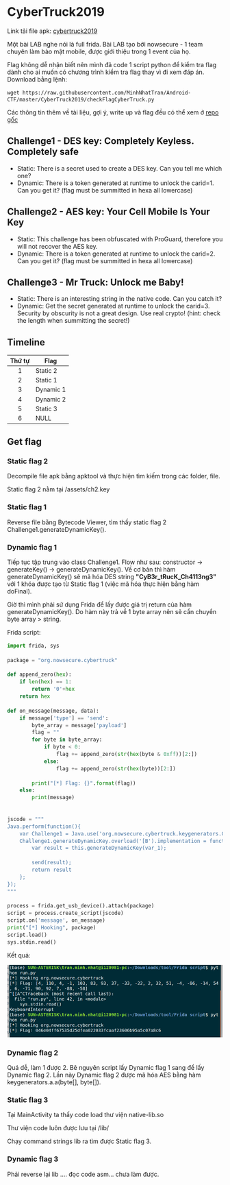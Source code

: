 # CyberTruck2019

Link tải file apk: [cybertruck2019](https://github.com/MinhNhatTran/Android-CTF/blob/master/CyberTruck2019/cybertruck19.apk)

Một bài LAB nghe nói là full frida. Bài LAB tạo bởi nowsecure - 1 team chuyên làm bảo mật mobile, được giới thiệu trong 1 event của họ.

Flag không dễ nhận biết nên mình đã code 1 script python để kiểm tra flag dành cho ai muốn có chương trình kiểm tra flag thay vì đi xem đáp án. Download bằng lệnh:

```
wget https://raw.githubusercontent.com/MinhNhatTran/Android-CTF/master/CyberTruck2019/checkFlagCyberTruck.py
```

Các thông tin thêm về tài liệu, gợi ý, write up và flag đều có thể xem ở [repo gốc](https://github.com/nowsecure/cybertruckchallenge19)

## Challenge1 - DES key: Completely Keyless. Completely safe
- Static: There is a secret used to create a DES key. Can you tell me which one?
- Dynamic: There is a token generated at runtime to unlock the carid=1. Can you get it? (flag must be summitted in hexa all lowercase)

## Challenge2 - AES key: Your Cell Mobile Is Your Key
- Static: This challenge has been obfuscated with ProGuard, therefore you will not recover the AES key.
- Dynamic: There is a token generated at runtime to unlock the carid=2. Can you get it? (flag must be summitted in hexa all lowercase)

## Challenge3 - Mr Truck: Unlock me Baby!
- Static: There is an interesting string in the native code. Can you catch it?
- Dynamic: Get the secret generated at runtime to unlock the carid=3. Security by obscurity is not a great design. Use real crypto! (hint: check the length when summitting the secret!)

## Timeline

| Thứ tự | Flag      |
|:------:|-----------|
| 1      | Static 2  |
| 2      | Static 1  |
| 3      | Dynamic 1 |
| 4      | Dynamic 2 |
| 5      | Static 3  |
| 6      | NULL      |

## Get flag

### Static flag 2

Decompile file apk bằng apktool và thực hiện tìm kiếm trong các folder, file.

Static flag 2 nằm tại /assets/ch2.key

### Static flag 1

Reverse file bằng Bytecode Viewer, tìm thấy static flag 2 Challenge1.generateDynamicKey().

### Dynamic flag 1

Tiếp tục tập trung vào class Challenge1. Flow như sau: constructor -> generateKey() -> generateDynamicKey(). Về cơ bản thì hàm generateDynamicKey() sẽ mã hóa DES string **"CyB3r_tRucK_Ch4113ng3"** với 1 khóa được tạo từ Static flag 1 (việc mã hóa thực hiện bằng hàm doFinal).

Giờ thì mình phải sử dụng Frida để lấy được giá trị return của hàm generateDynamicKey(). Do hàm này trả về 1 byte array nên sẽ cần chuyển byte array > string.

Frida script:
```python
import frida, sys

package = "org.nowsecure.cybertruck"

def append_zero(hex):
	if len(hex) == 1:
		return '0'+hex
	return hex

def on_message(message, data):
	if message['type'] == 'send':
		byte_array = message['payload']
		flag = ""
		for byte in byte_array:
			if byte < 0:
				flag += append_zero(str(hex(byte & 0xff))[2:])
			else:
				flag += append_zero(str(hex(byte))[2:])

		print("[*] Flag: {}".format(flag))
	else:
		print(message)
	

jscode = """
Java.perform(function(){
	var Challenge1 = Java.use('org.nowsecure.cybertruck.keygenerators.Challenge1');
	Challenge1.generateDynamicKey.overload('[B').implementation = function(var_1){
		var result = this.generateDynamicKey(var_1);

		send(result);
		return result 
	};
});
"""

process = frida.get_usb_device().attach(package)
script = process.create_script(jscode)
script.on('message', on_message)
print("[*] Hooking", package)
script.load()
sys.stdin.read()
```

Kết quả:

![](https://github.com/MinhNhatTran/Android-CTF/blob/master/CyberTruck2019/image/cybertruck-3.png)

### Dynamic flag 2

Quá dễ, làm 1 được 2. Bê nguyên script lấy Dynamic flag 1 sang để lấy Dynamic flag 2. Lần này Dynamic flag 2 được mã hóa AES bằng hàm keygenerators.a.a(byte[], byte[]).

### Static flag 3

Tại MainActivity ta thấy code load thư viện native-lib.so

Thư viện code luôn được lưu tại /lib/

Chạy command strings lib ra tìm được Static flag 3.

### Dynamic flag 3

Phải reverse lại lib .... đọc code asm... chưa làm được.
